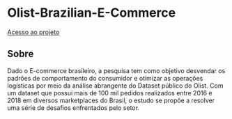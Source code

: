 # Olist-Brazilian-E-Commerce

[Acesso ao projeto](https://olist-brazilian-e-commerce.streamlit.app)

## Sobre

Dado o E-commerce brasileiro, a pesquisa tem como objetivo desvendar os padrões de comportamento do consumidor e otimizar as operações logísticas por meio da análise abrangente do Dataset público do Olist. Com um dataset que possui mais de 100 mil pedidos realizados entre 2016 e 2018 em diversos marketplaces do Brasil, o estudo se propõe a resolver uma série de desafios enfrentados pelo setor. 

